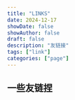 ```yaml
---
title: "LINKS"
date: 2024-12-17
showDate: false
showAuthor: false
draft: false
description: "友链接"
tags: ["link"]
categories: ["page"]
---
```


## 一些友链捏